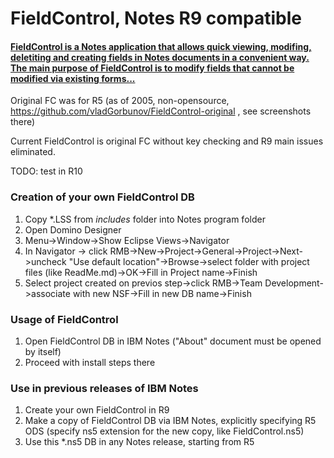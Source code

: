 # FieldControl, Notes R9 compatible
#### <a href="https://github.com/vladGorbunov/FieldControl-original/wiki">FieldControl is a Notes application that allows quick viewing, modifing, deletiting and creating fields in Notes documents in a convenient way. The main purpose of FieldControl is to modify fields that cannot be modified via existing forms...</a>

Original FC was for R5 (as of 2005, non-opensource, https://github.com/vladGorbunov/FieldControl-original , see screenshots there)

Current FieldControl is original FC without key checking and R9 main issues eliminated.

TODO: test in R10
  
  ### Creation of your own FieldControl DB
  1. Copy \*.LSS from *includes* folder into Notes program folder 
  1. Open Domino Designer
  1. Menu->Window->Show Eclipse Views->Navigator
  1. In Navigator -> click RMB->New->Project->General->Project->Next->uncheck "Use default location"->Browse->select folder with project files (like ReadMe.md)->OK->Fill in Project name->Finish
  1. Select project created on previos step->click RMB->Team Development->associate with new NSF->Fill in new DB name->Finish
 ### Usage of FieldControl
1. Open FieldControl DB in IBM Notes ("About" document must be opened by itself)
1. Proceed with install steps there
 ### Use in previous releases of IBM Notes
  1. Create your own FieldControl in R9
  1. Make a copy of FieldControl DB via IBM Notes, explicitly specifying R5 ODS (specify ns5 extension for the new copy, like FieldControl.ns5)
  1. Use this \*.ns5 DB in any Notes release, starting from R5
  
